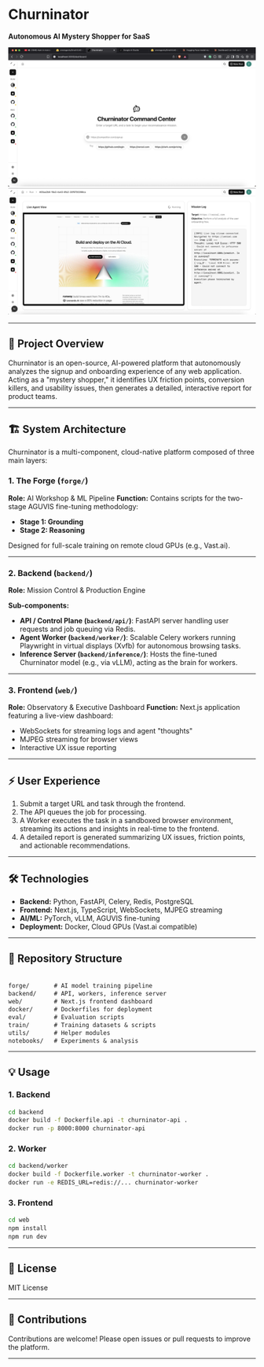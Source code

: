 # Churninator

**Autonomous AI Mystery Shopper for SaaS**

![Dashboard](assets/dashboard.png)
![Agent](assets/agent.png)

---

## 🚀 Project Overview

Churninator is an open-source, AI-powered platform that autonomously analyzes the signup and onboarding experience of any web application. Acting as a "mystery shopper," it identifies UX friction points, conversion killers, and usability issues, then generates a detailed, interactive report for product teams.

---

## 🏗️ System Architecture

Churninator is a multi-component, cloud-native platform composed of three main layers:

### 1. The Forge (`forge/`)
**Role:** AI Workshop & ML Pipeline
**Function:** Contains scripts for the two-stage AGUVIS fine-tuning methodology:
- **Stage 1: Grounding**
- **Stage 2: Reasoning**

Designed for full-scale training on remote cloud GPUs (e.g., Vast.ai).

---

### 2. Backend (`backend/`)
**Role:** Mission Control & Production Engine

**Sub-components:**
- **API / Control Plane (`backend/api/`)**: FastAPI server handling user requests and job queuing via Redis.
- **Agent Worker (`backend/worker/`)**: Scalable Celery workers running Playwright in virtual displays (Xvfb) for autonomous browsing tasks.
- **Inference Server (`backend/inference/`)**: Hosts the fine-tuned Churninator model (e.g., via vLLM), acting as the brain for workers.

---

### 3. Frontend (`web/`)
**Role:** Observatory & Executive Dashboard
**Function:** Next.js application featuring a live-view dashboard:
- WebSockets for streaming logs and agent "thoughts"
- MJPEG streaming for browser views
- Interactive UX issue reporting

---

## ⚡ User Experience

1. Submit a target URL and task through the frontend.
2. The API queues the job for processing.
3. A Worker executes the task in a sandboxed browser environment, streaming its actions and insights in real-time to the frontend.
4. A detailed report is generated summarizing UX issues, friction points, and actionable recommendations.

---

## 🛠️ Technologies

- **Backend:** Python, FastAPI, Celery, Redis, PostgreSQL
- **Frontend:** Next.js, TypeScript, WebSockets, MJPEG streaming
- **AI/ML:** PyTorch, vLLM, AGUVIS fine-tuning
- **Deployment:** Docker, Cloud GPUs (Vast.ai compatible)

---

## 📂 Repository Structure

```

forge/       # AI model training pipeline
backend/     # API, workers, inference server
web/         # Next.js frontend dashboard
docker/      # Dockerfiles for deployment
eval/        # Evaluation scripts
train/       # Training datasets & scripts
utils/       # Helper modules
notebooks/   # Experiments & analysis

```

---

## 💡 Usage

### 1. Backend

```bash
cd backend
docker build -f Dockerfile.api -t churninator-api .
docker run -p 8000:8000 churninator-api
```

### 2. Worker

```bash
cd backend/worker
docker build -f Dockerfile.worker -t churninator-worker .
docker run -e REDIS_URL=redis://... churninator-worker
```

### 3. Frontend

```bash
cd web
npm install
npm run dev
```

---

## 📜 License

MIT License

---

## 👏 Contributions

Contributions are welcome! Please open issues or pull requests to improve the platform.

---
